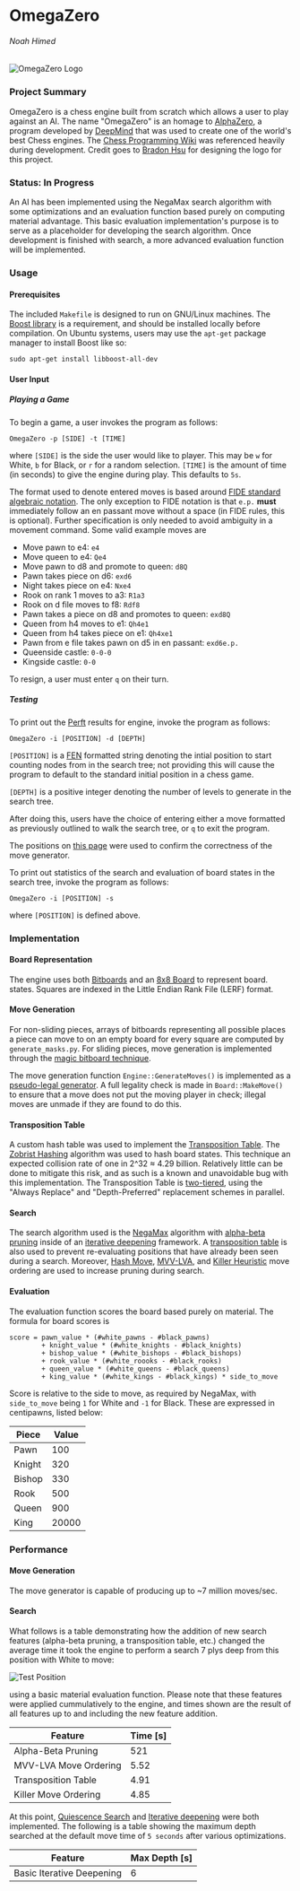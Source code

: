 # OmegaZero

###### Noah Himed

![OmegaZero Logo](./figs/logo.png "OmegaZero -Brandon Hsu")

### Project Summary

OmegaZero is a chess engine built from scratch which allows a user to play 
against an AI. The name "OmegaZero" is an homage to [AlphaZero](https://en.wikipedia.org/wiki/AlphaZero), a program
developed by [DeepMind](https://deepmind.com/) that was used to create one of the world's
best Chess engines. The [Chess Programming Wiki](https://www.chessprogramming.org/Main_Page) was referenced heavily during
development. Credit goes to [Bradon Hsu](https://github.com/2brandonh) for designing the
logo for this project.

### Status: In Progress

An AI has been implemented using the NegaMax search algorithm with some
optimizations and an evaluation function based purely on computing material 
advantage. This basic evaluation implementation's purpose is to serve as a 
placeholder for developing the search algorithm. Once development is finished
with search, a more advanced evaluation function will be implemented.

### Usage

#### Prerequisites

The included `Makefile` is designed to run on GNU/Linux machines. The [Boost library](https://www.boost.org/)
is a requirement, and should be installed locally before compilation.
On Ubuntu systems, users may use the `apt-get` package manager to
install Boost like so:
```
sudo apt-get install libboost-all-dev
```

#### User Input

##### Playing a Game

To begin a game, a user invokes the program as follows:
```
OmegaZero -p [SIDE] -t [TIME]
```
where `[SIDE]` is the side the user would like to player. This may be `w` for
White, `b` for Black, or `r` for a random selection. `[TIME]` is the amount of time (in seconds) to give the engine during play. This defaults to `5s`.

The format used to denote entered moves is based around [FIDE standard algebraic
notation](https://www.chessprogramming.org/Algebraic_Chess_Notation#Standard_Algebraic_Notation_.28SAN.29). The only exception to FIDE notation is that `e.p.` **must** immediately
follow an en passant move without a space (in FIDE rules, this is optional). Further specification is only needed
to avoid ambiguity in a movement command. Some valid example moves are
 - Move pawn to e4: `e4`
 - Move queen to e4: `Qe4`
 - Move pawn to d8 and promote to queen: `d8Q`
 - Pawn takes piece on d6: `exd6`
 - Night takes piece on e4: `Nxe4`
 - Rook on rank 1 moves to a3: `R1a3`
 - Rook on d file moves to f8: `Rdf8`
 - Pawn takes a piece on d8 and promotes to queen: `exd8Q`
 - Queen from h4 moves to e1: `Qh4e1`
 - Queen from h4 takes piece on e1: `Qh4xe1`
 - Pawn from e file takes pawn on d5 in en passant: `exd6e.p.`
 - Queenside castle: `0-0-0`
 - Kingside castle: `0-0`

To resign, a user must enter `q` on their turn.

##### Testing

To print out the [Perft](https://www.chessprogramming.org/Perft) results for engine, invoke the program as follows:
```
OmegaZero -i [POSITION] -d [DEPTH]
```
`[POSITION]` is a [FEN](https://www.chessprogramming.org/Forsyth-Edwards_Notation) formatted string denoting the intial position to
start counting nodes from in the search tree; not providing this will cause the
program to default to the standard initial position in a chess game. 

`[DEPTH]` is a positive integer denoting the number of levels to generate in
the search tree.

After doing this, users have the choice of entering either a move formatted as
previously outlined to walk the search tree, or `q` to exit the program.

The positions on [this page](https://www.chessprogramming.org/Perft_Results) were used to confirm the correctness of the move
generator.

To print out statistics of the search and evaluation of board states in the search tree, invoke the program as follows:
```
OmegaZero -i [POSITION] -s
```
where `[POSITION]` is defined above.

### Implementation

#### Board Representation

The engine uses both [Bitboards](https://www.chessprogramming.org/Bitboards) and an [8x8 Board](https://www.chessprogramming.org/8x8_Board) to represent board.
states. Squares are indexed in the Little Endian Rank File (LERF) format.

#### Move Generation

For non-sliding pieces, arrays of bitboards representing all possible places
a piece can move to on an empty board for every square are computed
by `generate_masks.py`. For sliding pieces, move generation is implemented
through the [magic bitboard technique](http://pradu.us/old/Nov27_2008/Buzz/research/magic/Bitboards.pdf).

The move generation function `Engine::GenerateMoves()` is implemented as a
[pseudo-legal generator](https://www.chessprogramming.org/Move_Generation#Pseudo-legal). A full legality check is made in `Board::MakeMove()`
to ensure that a move does not put the moving player in check; illegal moves are
unmade if they are found to do this.

#### Transposition Table

A custom hash table was used to implement the [Transposition Table](https://www.chessprogramming.org/Transposition_Table).
The [Zobrist Hashing](https://www.chessprogramming.org/Zobrist_Hashing) 
algorithm was used to hash board states. This technique an expected collision
rate of one in 2^32 ≈ 4.29 billion. Relatively little can be done
to mitigate this risk, and as such is a known and unavoidable bug with this
implementation. The Transposition Table is [two-tiered](https://www.chessprogramming.org/Transposition_Table#Two-tier_System), using the
"Always Replace" and "Depth-Preferred" replacement schemes in parallel.

#### Search

The search algorithm used is the [NegaMax](https://www.chessprogramming.org/Negamax) algorithm with [alpha-beta pruning](https://www.chessprogramming.org/Alpha-Beta) inside of an [iterative deepening](https://www.chessprogramming.org/Iterative_Deepening) framework.
A [transposition table](https://www.chessprogramming.org/Transposition_Table) is also used to prevent re-evaluating positions that
have already been seen during a search. Moreover, [Hash Move](https://www.chessprogramming.org/Hash_Move), [MVV-LVA](https://www.chessprogramming.org/MVV-LVA), and [Killer Heuristic](https://www.chessprogramming.org/Killer_Heuristic) move ordering are used
to increase pruning during search.

#### Evaluation

The evaluation function scores the board based purely on material. The formula
for board scores is
```
score = pawn_value * (#white_pawns - #black_pawns)
        + knight_value * (#white_knights - #black_knights)
        + bishop_value * (#white_bishops - #black_bishops)
        + rook_value * (#white_roooks - #black_rooks)
        + queen_value * (#white_queens - #black_queens)
        + king_value * (#white_kings - #black_kings) * side_to_move
```
Score is relative to the side to move, as required by NegaMax, with
`side_to_move` being `1` for White and `-1` for Black. These are expressed in 
centipawns, listed below:

| Piece | Value |
|-------|-------|
| Pawn  | 100   |
| Knight| 320   |
| Bishop| 330   |
| Rook  | 500   |
| Queen | 900   |
| King  | 20000 |

### Performance

#### Move Generation

The move generator is capable of producing up to ~7 million moves/sec.

#### Search

What follows is a table demonstrating how the addition of new search features
(alpha-beta pruning, a transposition table, etc.) changed the average time it 
took the engine to perform a search 7 plys deep from this position with White to
move:

![Test Position](./figs/test_position.png "Test Position")

using a basic material evaluation function. Please note that these features were
applied cummulatively to the engine, and times shown are the result of all 
features up to and including the new feature addition.

|Feature|Time [s]|
|---|---|
|Alpha-Beta Pruning|521|
|MVV-LVA Move Ordering|5.52|
|Transposition Table|4.91|
|Killer Move Ordering|4.85|

At this point, [Quiescence Search](https://www.chessprogramming.org/Quiescence_Search) and [Iterative deepening](https://www.chessprogramming.org/Iterative_Deepening) were both
implemented. The following is a table showing the maximum depth searched
at the default move time of `5 seconds` after various optimizations.

|Feature|Max Depth [s]|
|---|---|
|Basic Iterative Deepening|6|